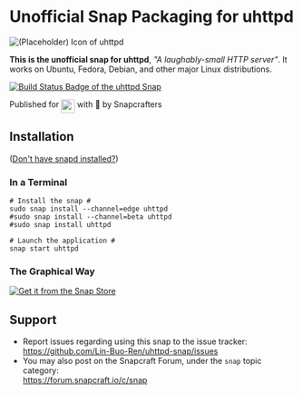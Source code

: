 # Unofficial Snap Packaging for uhttpd
<!--
	Use the Staticaly service for easy access to in-repo pictures:
	https://www.staticaly.com/
-->
![(Placeholder) Icon of uhttpd](https://cdn.staticaly.com/gh/Lin-Buo-Ren/snapcrafters-template-plus/bea3bc56/snap/gui/my-awesome-app.png "(Placeholder) Icon of uhttpd")

**This is the unofficial snap for uhttpd**, *"A laughably-small HTTP server"*. It works on Ubuntu, Fedora, Debian, and other major Linux distributions.

[![Build Status Badge of the `uhttpd` Snap](https://build.snapcraft.io/badge/Lin-Buo-Ren/uhttpd-snap.svg "Build Status of the `uhttpd` snap")](https://build.snapcraft.io/user/Lin-Buo-Ren/uhttpd-snap)

<!-- Uncomment and modify this when you have a screenshot
![Screenshot of the Snapped Application](local/screenshots/screenshot.png "Screenshot of the Snapped Application")
-->

Published for <img src="http://anything.codes/slack-emoji-for-techies/emoji/tux.png" align="top" width="24" /> with 💝 by Snapcrafters

## Installation
([Don't have snapd installed?](https://snapcraft.io/docs/core/install))

### In a Terminal
    # Install the snap #
    sudo snap install --channel=edge uhttpd
    #sudo snap install --channel=beta uhttpd
    #sudo snap install uhttpd
    
    # Launch the application #
    snap start uhttpd


### The Graphical Way
[![Get it from the Snap Store](https://snapcraft.io/static/images/badges/en/snap-store-black.svg)](https://snapcraft.io/uhttpd)

<!-- Uncomment when you have test results
## What is Working
* [A list of functionallities that are verified working]

## What is NOT Working...yet 
Check out the [issue tracker](https://github.com/Lin-Buo-Ren/uhttpd-snap/issues) for known issues.
-->

## Support
* Report issues regarding using this snap to the issue tracker:  
  <https://github.com/Lin-Buo-Ren/uhttpd-snap/issues>
* You may also post on the Snapcraft Forum, under the `snap` topic category:  
  <https://forum.snapcraft.io/c/snap>
